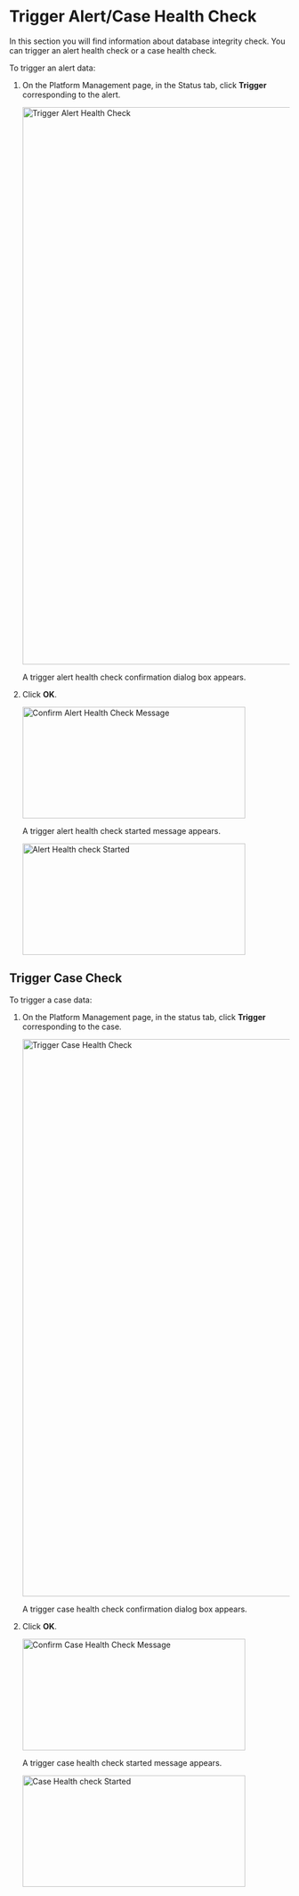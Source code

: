 # Trigger Alert/Case Health Check

In this section you will find information about database integrity check. You can trigger an alert health check or a case health check.

To trigger an alert data:

1. On the Platform Management page, in the Status tab, click **Trigger** corresponding to the alert. 

    <img src="../images/database-integrity-check-alert.png" alt="Trigger Alert Health Check" width="1000" height="1000"/>

   A trigger alert health check confirmation dialog box appears.

1. Click **OK**.

    <img src="../images/trigger-alert-health-check-message.png" alt="Confirm Alert Health Check Message" width="400" height="200"/>

    A trigger alert health check started message appears.

    <img src="../images/trigger-alert-health-check-started.png" alt="Alert Health check Started" width="400" height="200"/>

## Trigger Case Check

To trigger a case data:

1. On the Platform Management page, in the status tab, click **Trigger** corresponding to the case. 

    <img src="../images/database-integrity-check-case.png" alt="Trigger Case Health Check" width="1000" height="1000"/>

    A trigger case health check confirmation dialog box appears.

1. Click **OK**.

    <img src="../images/trigger-case-health-check-message.png" alt="Confirm Case Health Check Message" width="400" height="200"/>

    A trigger case health check started message appears.

    <img src="../images/trigger-case-health-check-started.png" alt="Case Health check Started" width="400" height="200"/>